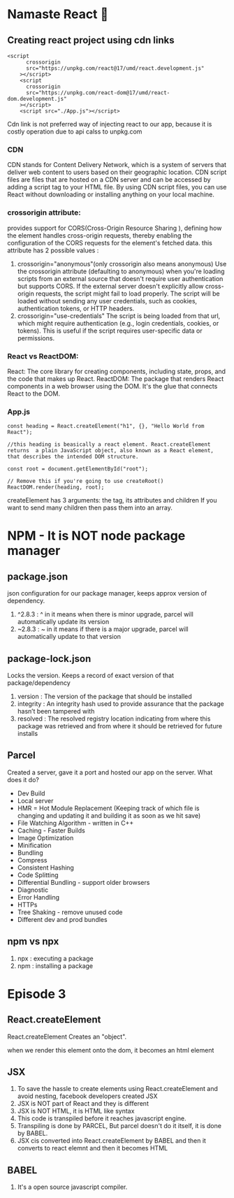 # Namaste React 🚀

## Creating react project using cdn links

```
<script
      crossorigin
      src="https://unpkg.com/react@17/umd/react.development.js"
    ></script>
    <script
      crossorigin
      src="https://unpkg.com/react-dom@17/umd/react-dom.development.js"
    ></script>
    <script src="./App.js"></script>
```

Cdn link is not preferred way of injecting react to our app, because it is costly operation due to api calss to unpkg.com

### CDN

CDN stands for Content Delivery Network, which is a system of servers that deliver web content to users based on their geographic location. CDN script files are files that are hosted on a CDN server and can be accessed by adding a script tag to your HTML file. By using CDN script files, you can use React without downloading or installing anything on your local machine.

### crossorigin attribute:

provides support for CORS(Cross-Origin Resource Sharing ), defining how the element handles cross-origin requests, thereby enabling the configuration of the CORS requests for the element's fetched data.
this attribute has 2 possible values :

1. crossorigin="anonymous"(only crossorigin also means anonymous)
   Use the crossorigin attribute (defaulting to anonymous) when you're loading scripts from an external source that doesn't require user authentication but supports CORS.
   If the external server doesn't explicitly allow cross-origin requests, the script might fail to load properly.
   The script will be loaded without sending any user credentials, such as cookies, authentication tokens, or HTTP headers.
2. crossorigin="use-credentials"
   The script is being loaded from that url, which might require authentication (e.g., login credentials, cookies, or tokens).
   This is useful if the script requires user-specific data or permissions.

### React vs ReactDOM:

React:
The core library for creating components, including state, props, and the code that makes up React.
ReactDOM:
The package that renders React components in a web browser using the DOM. It's the glue that connects React to the DOM.

### App.js

```
const heading = React.createElement("h1", {}, "Hello World from React");

//this heading is beasically a react element. React.createElement returns  a plain JavaScript object, also known as a React element, that describes the intended DOM structure.

const root = document.getElementById("root");

// Remove this if you're going to use createRoot()
ReactDOM.render(heading, root);

```

createElement has 3 arguments: the tag, its attributes and children
If you want to send many children then pass them into an array.

# NPM - It is NOT node package manager

## package.json

json configuration for our package manager, keeps approx version of dependency.

1. ^2.8.3 : ^ in it means when there is minor upgrade, parcel will automatically update its version
2. ~2.8.3 : ~ in it means if there is a major upgrade, parcel will automatically update to that version

## package-lock.json

Locks the version.
Keeps a record of exact version of that package/dependency

1. version : The version of the package that should be installed
2. integrity : An integrity hash used to provide assurance that the package hasn’t been tampered with
3. resolved : The resolved registry location indicating from where this package was retrieved and from where it should be retrieved for future installs

## Parcel

Created a server, gave it a port and hosted our app on the server.
What does it do?

- Dev Build
- Local server
- HMR = Hot Module Replacement (Keeping track of which file is changing and updating it and building it as soon as we hit save)
- File Watching Algorithm - written in C++
- Caching - Faster Builds
- Image Optimization
- Minification
- Bundling
- Compress
- Consistent Hashing
- Code Splitting
- Differential Bundling - support older browsers
- Diagnostic
- Error Handling
- HTTPs
- Tree Shaking - remove unused code
- Different dev and prod bundles

## npm vs npx

1. npx : executing a package
2. npm : installing a package

# Episode 3

## React.createElement

React.createElement Creates an "object".

when we render this element onto the dom, it becomes an html element

## JSX

1. To save the hassle to create elements using React.createElement and avoid nesting,
   facebook developers created JSX
2. JSX is NOT part of React and they is different
3. JSX is NOT HTML, it is HTML like syntax
4. This code is transpiled before it reaches javascript engine.
5. Transpiling is done by PARCEL, But parcel doesn't do it itself, it is done by BABEL.
6. JSX cis converted into React.createElement by BABEL and then it converts to react elemnt and then it becomes HTML

## BABEL

1. It's a open source javascript compiler.
